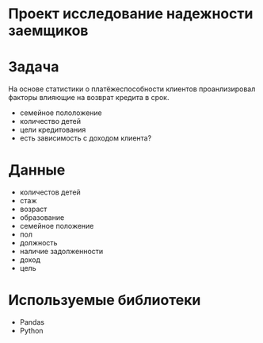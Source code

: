 ﻿# Проект исследование надежности заемщиков

# Задача
На основе статистики о платёжеспособности клиентов проанлизировал факторы влияющие на возврат кредита в срок.

* семейное пололожение
* количество детей
* цели кредитования
* есть зависимость с доходом клиента?

# Данные 
* количестов детей
* стаж
* возраст
* образование
* семейное положение
* пол
* должность
* наличие задолженности
* доход
* цель 


# Используемые библиотеки
* Pandas
* Python